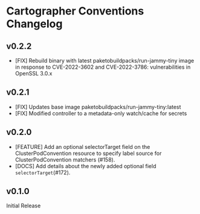 # Cartographer Conventions Changelog


## v0.2.2

- [FIX] Rebuild binary with latest paketobuildpacks/run-jammy-tiny image in response to CVE-2022-3602 and CVE-2022-3786: vulnerabilities in OpenSSL 3.0.x

## v0.2.1

- [FIX] Updates base image paketobuildpacks/run-jammy-tiny:latest
- [FIX] Modified controller to a metadata-only watch/cache for secrets

## v0.2.0

- [FEATURE] Add an optional selectorTarget field on the ClusterPodConvention resource to specify label source for ClusterPodConvention matchers (#158).
- [DOCS] Add details about the newly added optional field `selectorTarget`(#172).

## v0.1.0

Initial Release
